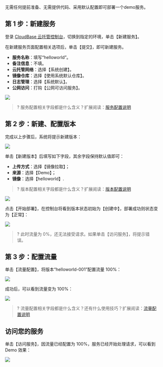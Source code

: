 无需任何提前准备、无需提供代码、采用默认配置即可部署一个demo服务。

## 第 1 步：新建服务

登录 [CloudBase 云托管控制台](https://console.cloud.tencent.com/tcb/service)，切换到指定的环境，单击【新建服务】。

在新建服务页面配置相关选项后，单击【提交】，即可新建服务。

- **服务名称**：填写“helloworld”。
- **备注信息**：不填。
- **云托管网络**：选择【系统创建】。
- **镜像仓库**：选择【使用系统默认仓库】。
- **日志管理**：选择【系统默认】。
- **公网访问**：打钩【公网可访问服务】。

![](https://main.qcloudimg.com/raw/4578018717072663bf707166ec8f15ab.png)

>? 服务配置相关字段都是什么含义？扩展阅读：[服务配置说明](https://cloud.tencent.com/document/product/1243/49261)

## 第 2 步：新建、配置版本

完成以上步骤后，系统将提示新建版本：

![](https://main.qcloudimg.com/raw/890cc6d9e8dd0f086bec6ff3145681d8.jpg)

单击【新建版本】后填写如下字段，其余字段保持默认值即可：

- **上传方式**：选择【镜像拉取】；
- **来源**：选择【Demo】；
- **镜像**：选择【helloworld】.

>? 版本配置相关字段都是什么含义？扩展阅读：[版本配置说明](https://cloud.tencent.com/document/product/1243/49177)

![](https://main.qcloudimg.com/raw/68f97d32cc08da58e7b69f579c75e6dd.png)

点击【开始部署】，在控制台将看到版本状态初始为【创建中】，部署成功则状态变为【正常】：

![](https://main.qcloudimg.com/raw/1c8926005539ad62db518d3770d58c61.png)

>? 此时流量为 0%，还无法接受请求。如果单击【访问服务】，将提示错误。

## 第 3 步：配置流量

单击【流量配置】，将版本“helloworld-001”配置流量 100%：

![](https://main.qcloudimg.com/raw/0473dc788cae472b85f18e8f45575206.jpg)

成功后，可以看到流量变为 100%：

![](https://main.qcloudimg.com/raw/419e5070e9a1a1b47b433fb70bb710b0.png)

>? 流量配置相关字段都是什么含义？还有什么使用技巧？扩展阅读：[流量配置说明](https://cloud.tencent.com/document/product/1243/49178)

## 访问您的服务

单击【访问服务】，因流量已经配置为 100%，服务已经开始处理请求，可以看到 Demo 效果：

![](https://main.qcloudimg.com/raw/60119b59be875421760bc593fdbe5b24.png)

